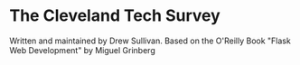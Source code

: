 The Cleveland Tech Survey
======

Written and maintained by Drew Sullivan. Based on the O'Reilly Book "Flask Web Development" by Miguel Grinberg
